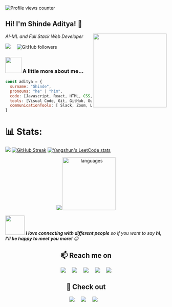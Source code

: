 ![Profile views counter](https://komarev.com/ghpvc/?username=heyshinde&&style=flat&color=blue) 
<h2>Hi! I'm Shinde Aditya! 👋</h2> 
<img align='right' src="https://media3.giphy.com/media/3iyKHMIKg5VWG6qHUm/giphy.gif" width="230">
<p><em>AI-ML and Full Stack Web Developer</em></p>

<a href="https://www.buymeacoffee.com/heyshinde/" target="_blank"><img src="https://img.shields.io/badge/Buy_Me_A_Coffee-FFDD00?style=for-the-badge&logo=buy-me-a-coffee&logoColor=black" /></a>&nbsp;&nbsp;&nbsp;&nbsp;
![GitHub followers](https://img.shields.io/github/followers/heyshinde?label=Follow&style=social)


### <img src="https://media.giphy.com/media/Jo7zgRsPUxypoJHK3N/giphy.gif" width="50"> A little more about me...  

```javascript
const aditya = {
  surname: "Shinde",
  pronouns: "he" | "him",
  code: [Javascript, React, HTML, CSS, Tailwind, NodeJS, Express, Python],
  tools: [Visual Code, Git, GitHub, Gulp, npm],
  communicationTools: [ Slack, Zoom, Linkedin, GitHub Projects],
}
```

#  📊 Stats:


![](https://github-readme-activity-graph.cyclic.app/graph?username=heyshinde&bg_color=1c1917&color=ffffff&line=0891b2&point=ffffff&area_color=1c1917&area=true&hide_border=true&custom_title=GitHub%20Commits%20Graph&theme=chartreuse-dark)
[![GitHub Streak](https://streak-stats.demolab.com?user=heyshinde&theme=github_dark&hide_border=true&date_format=j%20M%5B%20Y%5D)](https://git.io/streak-stats)
[![Yangshun's LeetCode stats](https://leetcode-stats-six.vercel.app/api?username=heyshinde)](https://github.com/KnlnKS/leetcode-stats)

<p align="center">
<img src="https://github-readme-stats.vercel.app/api?username=heyshinde&show_icons=true&count_private=true&hide_border=true&theme=github_dark" />  
<img src="https://github-readme-stats.vercel.app/api/top-langs/?username=heyshinde&layout=compact&theme=github_dark" alt="languages" height="165">
</p>

<img src="https://media.giphy.com/media/LnQjpWaON8nhr21vNW/giphy.gif" width="60"> <em><b>I love connecting with different people</b> so if you want to say <b>hi, I'll be happy to meet you more!</b> 😊</em>

<h2  align="center">📫 Reach me on</h2>
<p align="center">
  <a href="https://www.linkedin.com/in/heyshinde/ target="_blank"><img src="https://img.shields.io/badge/linkedin-%230077B5.svg?&style=for-the-badge&logo=linkedin&logoColor=white" /></a>&nbsp;&nbsp;&nbsp;&nbsp;
  <a href="https://twitter.com/heyshinde target="_blank"><img src="https://img.shields.io/badge/Twitter-000000?style=for-the-badge&logo=x&logoColor=white" /></a>&nbsp;&nbsp;&nbsp;&nbsp;
  <a href="https://instagram.com/heyshinde target="_blank"><img src="https://img.shields.io/badge/Instagram-E4405F?style=for-the-badge&logo=instagram&logoColor=white" /></a>&nbsp;&nbsp;&nbsp;&nbsp;
  <a href="mailto:heyshinde@icloud.com?subject=Hello%20Shinde,%20From%20Github" target="_blank"><img src="https://img.shields.io/badge/email-%23D14836.svg?&style=for-the-badge&logo=gmail&logoColor=white" /></a>&nbsp;&nbsp;&nbsp;&nbsp;
    <a href="https://www.youtube.com/@heyshinde" target="_blank"><img src="https://img.shields.io/badge/YouTube-FF0000?style=for-the-badge&logo=youtube&logoColor=white"></a>
</p>


<h2  align="center">👀 Check out</h2>
<p align="center">
  <a href="https://www.codechef.com/users/heyshinde" target="_blank"><img src="https://img.shields.io/badge/-CodeChef-5B4638?style=for-the-badge&logo=CodeChef&logoColor=white"></a>&nbsp;&nbsp;&nbsp;&nbsp;
  <a href="https://www.hackerrank.com/heyshinde" target="_blank"><img src="https://img.shields.io/badge/-Hackerrank-2EC866?style=for-the-badge&logo=HackerRank&logoColor=white"></a>&nbsp;&nbsp;&nbsp;&nbsp;
  <a href="https://www.leetcode.com/heyshinde" target="_blank"><img src="https://img.shields.io/badge/LeetCode-000000?style=for-the-badge&logo=LeetCode&logoColor=#d16c06"></a>&nbsp;&nbsp;&nbsp;&nbsp;
</p>


<!--
**chicano85/chicano85** is a ✨ _special_ ✨ repository because its `README.md` (this file) appears on your GitHub profile.

Here are some ideas to get you started:

- 🔭 I’m currently working on ...
- 🌱 I’m currently learning ...
- 👯 I’m looking to collaborate on ...
- 🤔 I’m looking for help with ...
- 💬 Ask me about ...
- 📫 How to reach me: ...
- 😄 Pronouns: ...
- ⚡ Fun fact: ...
-->
